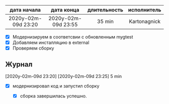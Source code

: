 
| дата начала         |   дата конца        | длительность   | исполнитель  |
|:-------------------:|:-------------------:|:--------------:|:------------:|
| 2020y-02m-09d 23:20 | 2020y-02m-09d 23:55 | 35 min         | Kartonagnick |


- [x] Модернизируем в соответсвии с обновленным mygtest
- [x] Добавляем инсталляцию в external
- [x] Проверяем сборку

Журнал  
------

[2020y-02m-09d 23:20] [2020y-02m-09d 23:25] 5 min
 - [x] модернизировал код и запустил сборку
   - [x] сборка завершилась успешно.

